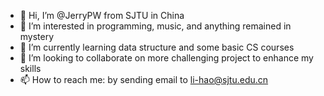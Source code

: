 - 👋 Hi, I’m @JerryPW from SJTU in China
- 👀 I’m interested in programming, music, and anything remained in mystery
- 🌱 I’m currently learning data structure and some basic CS courses
- 💞️ I’m looking to collaborate on more challenging project to enhance my skills
- 📫 How to reach me: by sending email to li-hao@sjtu.edu.cn

<!---
JerryPW/JerryPW is a ✨ special ✨ repository because its `README.md` (this file) appears on your GitHub profile.
You can click the Preview link to take a look at your changes.
--->
